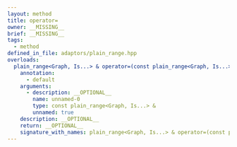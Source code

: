 ```yaml
---
layout: method
title: operator=
owner: __MISSING__
brief: __MISSING__
tags:
  - method
defined_in_file: adaptors/plain_range.hpp
overloads:
  plain_range<Graph, Is...> & operator=(const plain_range<Graph, Is...> &):
    annotation:
      - default
    arguments:
      - description: __OPTIONAL__
        name: unnamed-0
        type: const plain_range<Graph, Is...> &
        unnamed: true
    description: __OPTIONAL__
    return: __OPTIONAL__
    signature_with_names: plain_range<Graph, Is...> & operator=(const plain_range<Graph, Is...> &)
---
```

